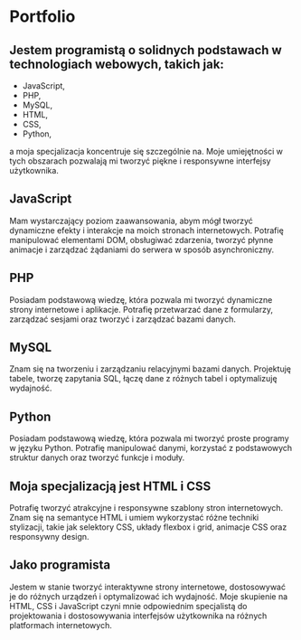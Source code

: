 # Portfolio
## Jestem programistą o solidnych podstawach w technologiach webowych, takich jak:
- JavaScript, 
- PHP,  
- MySQL,
- HTML,
- CSS,
- Python,

a moja specjalizacja koncentruje się szczególnie na. Moje umiejętności w tych obszarach pozwalają mi tworzyć piękne i responsywne interfejsy użytkownika.

## JavaScript 
Mam wystarczający poziom zaawansowania, abym mógł tworzyć dynamiczne efekty i interakcje na moich stronach internetowych. Potrafię manipulować elementami DOM, obsługiwać zdarzenia, tworzyć płynne animacje i zarządzać żądaniami do serwera w sposób asynchroniczny.

## PHP
Posiadam podstawową wiedzę, która pozwala mi tworzyć dynamiczne strony internetowe i aplikacje. Potrafię przetwarzać dane z formularzy, zarządzać sesjami oraz tworzyć i zarządzać bazami danych.

## MySQL
Znam się na tworzeniu i zarządzaniu relacyjnymi bazami danych. Projektuję tabele, tworzę zapytania SQL, łączę dane z różnych tabel i optymalizuję wydajność.

## Python
Posiadam podstawową wiedzę, która pozwala mi tworzyć proste programy w języku Python. Potrafię manipulować danymi, korzystać z podstawowych struktur danych oraz tworzyć funkcje i moduły.

## Moja specjalizacją jest HTML i CSS
Potrafię tworzyć atrakcyjne i responsywne szablony stron internetowych. Znam się na semantyce HTML i umiem wykorzystać różne techniki stylizacji, takie jak selektory CSS, układy flexbox i grid, animacje CSS oraz responsywny design.

## Jako programista
Jestem w stanie tworzyć interaktywne strony internetowe, dostosowywać je do różnych urządzeń i optymalizować ich wydajność. Moje skupienie na HTML, CSS i JavaScript czyni mnie odpowiednim specjalistą do projektowania i dostosowywania interfejsów użytkownika na różnych platformach internetowych.
